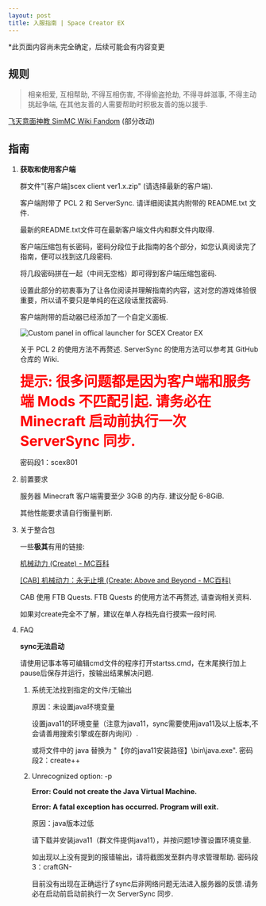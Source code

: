 ```yaml
---
layout: post
title: 入服指南 | Space Creator EX
---
```


*此页面内容尚未完全确定，后续可能会有内容变更

## 规则

> 相亲相爱, 互相帮助, 不得互相伤害, 不得偷盗抢劫, 不得寻衅滋事, 不得主动挑起争端, 在其他友善的人需要帮助时积极友善的施以援手.

[飞天意面神教 SimMC Wiki Fandom](https://simmc.fandom.com/zh/wiki/%E9%A3%9E%E5%A4%A9%E6%84%8F%E9%9D%A2%E7%A5%9E%E6%95%99) (部分改动)

## 指南

1. **获取和使用客户端**
   
   群文件"[客户端]scex client ver1.x.zip" (请选择最新的客户端).
   
   客户端附带了 PCL 2 和 ServerSync. 请详细阅读其内附带的 README.txt 文件.
   
   最新的README.txt文件可在最新客户端文件内和群文件内取得.
   
   客户端压缩包有长密码，密码分段位于此指南的各个部分，如您认真阅读完了指南，便可以找到这几段密码.
   
   将几段密码拼在一起（中间无空格）即可得到客户端压缩包密码.
   
   设置此部分的初衷事为了让各位阅读并理解指南的内容，这对您的游戏体验很重要，所以请不要只是单纯的在这段话里找密码.
   
   
   
   
   客户端附带的启动器已经添加了一个自定义面板.
   
   ![Custom panel in offical launcher for SCEX Creator EX](https://s3.bmp.ovh/imgs/2022/08/13/f745a8f099560df2.png)
   
   
   
   关于 PCL 2 的使用方法不再赘述. ServerSync 的使用方法可以参考其 GitHub 仓库的 Wiki.
   
    <span style="font-size: 200%; color: red; font-weight: bold;">提示: 很多问题都是因为客户端和服务端 Mods 不匹配引起. 请务必在 Minecraft 启动前执行一次 ServerSync 同步.</span>

   密码段1：scex801

2. 前置要求
   
   服务器 Minecraft 客户端需要至少 3GiB 的内存. 建议分配 6-8GiB.
   
   其他性能要求请自行衡量判断.

3. 关于整合包
   
   一些**极其**有用的链接:
   
   [机械动力 (Create) - MC百科](https://www.mcmod.cn/class/2021.html)
   
   [[CAB] 机械动力：永无止境 (Create: Above and Beyond - MC百科)](https://www.mcmod.cn/modpack/312.html)
   
   CAB 使用 FTB Quests. FTB Quests 的使用方法不再赘述, 请查询相关资料.
   
   如果对create完全不了解，建议在单人存档先自行摸索一段时间.

4. FAQ
   
    **sync无法启动**
	
	请使用记事本等可编辑cmd文件的程序打开startss.cmd，在末尾换行加上pause后保存并运行，按输出结果解决问题.
	
	1. 系统无法找到指定的文件/无输出

        原因：未设置java环境变量

        设置java11的环境变量（注意为java11，sync需要使用java11及以上版本,不会请善用搜索引擎或在群内询问）.

        或将文件中的 java 替换为 "【你的java11安装路径】\bin\java.exe". 密码段2：create++
	
	2. Unrecognized option: -p
	
        **Error: Could not create the Java Virtual Machine.**

        **Error: A fatal exception has occurred. Program will exit.**

        原因：java版本过低

        请下载并安装java11（群文件提供java11），并按问题1步骤设置环境变量.

        如出现以上没有提到的报错输出，请将截图发至群内寻求管理帮助. 密码段3：craftGN-

        目前没有出现在正确运行了sync后非网络问题无法进入服务器的反馈.请务必在启动前启动前执行一次 ServerSync 同步.




